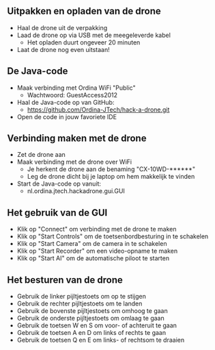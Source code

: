 ## Uitpakken en opladen van de drone

- Haal de drone uit de verpakking
- Laad de drone op via USB met de meegeleverde kabel
  - Het opladen duurt ongeveer 20 minuten
- Laat de drone nog even uitstaan!


## De Java-code

- Maak verbinding met Ordina WiFi "Public"
  - Wachtwoord: GuestAccess2012
- Haal de Java-code op van GitHub:
  - https://github.com/Ordina-JTech/hack-a-drone.git
- Open de code in jouw favoriete IDE


## Verbinding maken met de drone

- Zet de drone aan
- Maak verbinding met de drone over WiFi
  - Je herkent de drone aan de benaming "CX-10WD-******"
  - Leg de drone dicht bij je laptop om hem makkelijk te vinden
- Start de Java-code op vanuit:
  - nl.ordina.jtech.hackadrone.gui.GUI


## Het gebruik van de GUI
  
- Klik op "Connect" om verbinding met de drone te maken
- Klik op "Start Controls" om de toetsenbordbesturing in te schakelen
- Klik op "Start Camera" om de camera in te schakelen
- Klik op "Start Recorder" om een video-opname te maken
- Klik op "Start AI" om de automatische piloot te starten


## Het besturen van de drone

- Gebruik de linker pijltjestoets om op te stijgen
- Gebruik de rechter pijltjestoets om te landen
- Gebruik de bovenste pijltjestoets om omhoog te gaan
- Gebruik de onderste pijltjestoets om omlaag te gaan
- Gebruik de toetsen W en S om voor- of achteruit te gaan
- Gebruik de toetsen A en D om links of rechts te gaan
- Gebruik de toetsen Q en E om links- of rechtsom te draaien
